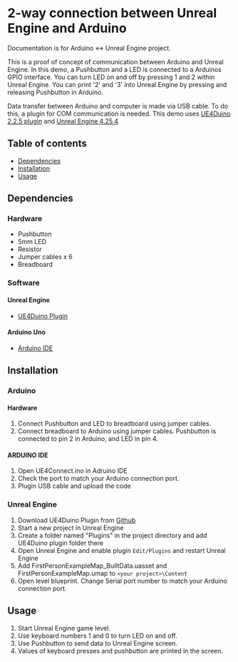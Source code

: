 # 2-way connection between Unreal Engine and Arduino
Documentation is for Arduino <-> Unreal Engine project.

This is a proof of concept of communication between Arduino and Unreal Engine. In this demo, a Pushbutton and a LED is connected to a Arduinos GPIO interface. You can turn LED on and off by pressing 1 and 2 within Unreal Engine. You can print '2' and '3' into Unreal Engine by pressing and releasing Pushbutton in Arduino.

Data transfer between Arduino and computer is made via USB cable. To do this, a plugin for COM communication is needed. This demo uses [UE4Duino 2.2.5 plugin](https://github.com/RVillani/UE4Duino) and [Unreal Engine 4.25.4](https://www.unrealengine.com/en-US/)

## Table of contents
* [Dependencies](#dependencies)
* [Installation](#installation)
* [Usage](#usage)

## Dependencies

### Hardware
* Pushbutton
* 5mm LED
* Resistor
* Jumper cables x 6
* Breadboard

### Software

#### Unreal Engine
* [UE4Duino Plugin](https://github.com/RVillani/UE4Duino)

#### Arduino Uno
* [Arduino IDE](https://www.arduino.cc/en/software)

## Installation

### Arduino

#### Hardware
1. Connect Pushbutton and LED to breadboard using jumper cables.
2. Connect breadboard to Arduino using jumper cables.  Pushbutton is connected to pin 2 in Arduino, and LED in pin 4.

#### ARDUINO IDE
1. Open UE4Connect.ino in Adruino IDE
2. Check the port to match your Arduino connection port.
3. Plugin USB cable and upload the code


### Unreal Engine
1. Download UE4Duino Plugin from [Github]((https://github.com/RVillani/UE4Duino))
2. Start a new project in Unreal Engine
3. Create a folder named "Plugins" in the project directory and add UE4Duino plugin folder there
4. Open Unreal Engine and enable plugin `Edit/Plugins` and restart Unreal Engine
5. Add FirstPersonExampleMap_BuiltData.uasset and FirstPersonExampleMap.umap to `<your project>\Content`
6. Open level blueprint. Change Serial port number to match your Arduino connection port.

## Usage

1. Start Unreal Engine game level.
2. Use keyboard numbers 1 and 0 to turn LED on and off.
3. Use Pushbutton to send data to Unreal Engine screen.
4. Values of keyboard presses and pushbutton are printed in the screen.
